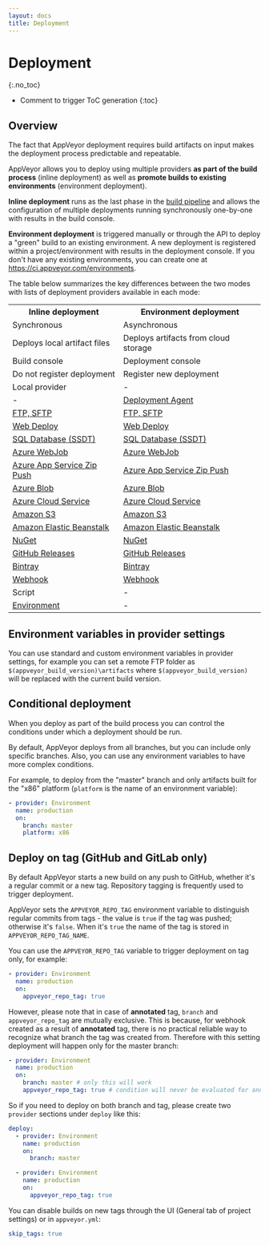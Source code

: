 ```yaml
---
layout: docs
title: Deployment
---
```


<!-- markdownlint-disable MD022 MD032 -->
# Deployment
{:.no_toc}

* Comment to trigger ToC generation
{:toc}
<!-- markdownlint-enable MD022 MD032 -->

## Overview

The fact that AppVeyor deployment requires build artifacts on input makes the deployment
process predictable and repeatable.

AppVeyor allows you to deploy using multiple providers **as part of the build process**
(inline deployment) as well as **promote builds to existing environments** (environment deployment).

**Inline deployment** runs as the last phase in the [build pipeline](/docs/build-configuration#build-pipeline)
and allows the configuration of multiple deployments running synchronously one-by-one with results in the build console.

**Environment deployment** is triggered manually or through the API to deploy a "green" build to an existing environment.
A new deployment is registered within a project/environment with results in the deployment console.
If you don't have any existing environments, you can create one at <https://ci.appveyor.com/environments>.

The table below summarizes the key differences between the two modes with lists of deployment
providers available in each mode:

<table class="centered">
<tr>
    <th>Inline deployment</th>
    <th>Environment deployment</th>
</tr>
<tr>
    <td>Synchronous</td>
    <td>Asynchronous</td>
</tr>
<tr>
    <td>Deploys local artifact files</td>
    <td>Deploys artifacts from cloud storage</td>
</tr>
<tr>
    <td>Build console</td>
    <td>Deployment console</td>
</tr>
<tr>
    <td>Do not register deployment</td>
    <td>Register new deployment</td>
</tr>
<tr>
    <td>Local provider</td>
    <td>-</td>
</tr>
<tr>
    <td>-</td>
    <td><a href="/docs/deployment/agent/">Deployment Agent</a></td>
</tr>
<tr>
    <td><a href="/docs/deployment/ftp/">FTP, SFTP</a></td>
    <td><a href="/docs/deployment/ftp/">FTP, SFTP</a></td>
</tr>
<tr>
    <td><a href="/docs/deployment/web-deploy/">Web Deploy</a></td>
    <td><a href="/docs/deployment/web-deploy/">Web Deploy</a></td>
</tr>
<tr>
    <td><a href="/docs/deployment/sql-database-ssdt/">SQL Database (SSDT)</a></td>
    <td><a href="/docs/deployment/sql-database-ssdt/">SQL Database (SSDT)</a></td>
</tr>
<tr>
    <td><a href="/docs/deployment/azure-webjob/">Azure WebJob</a></td>
    <td><a href="/docs/deployment/azure-webjob/">Azure WebJob</a></td>
</tr>
<tr>
    <td><a href="/docs/deployment/azure-app-service-zip-push-deploy/">Azure App Service Zip Push</a></td>
    <td><a href="/docs/deployment/azure-app-service-zip-push-deploy/">Azure App Service Zip Push</a></td>
</tr>
<tr>
    <td><a href="/docs/deployment/azure-blob/">Azure Blob</a></td>
    <td><a href="/docs/deployment/azure-blob/">Azure Blob</a></td>
</tr>
<tr>
    <td><a href="/docs/deployment/azure-cloud-service/">Azure Cloud Service</a></td>
    <td><a href="/docs/deployment/azure-cloud-service/">Azure Cloud Service</a></td>
</tr>
<tr>
    <td><a href="/docs/deployment/amazon-s3/">Amazon S3</a></td>
    <td><a href="/docs/deployment/amazon-s3/">Amazon S3</a></td>
</tr>
<tr>
    <td><a href="/docs/deployment/amazon-elastic-beanstalk/">Amazon Elastic Beanstalk</a></td>
    <td><a href="/docs/deployment/amazon-elastic-beanstalk/">Amazon Elastic Beanstalk</a></td>
</tr>
<tr>
    <td><a href="/docs/deployment/nuget/">NuGet</a></td>
    <td><a href="/docs/deployment/nuget/">NuGet</a></td>
</tr>
<tr>
    <td><a href="/docs/deployment/github/">GitHub Releases</a></td>
    <td><a href="/docs/deployment/github/">GitHub Releases</a></td>
</tr>
<tr>
    <td><a href="/docs/deployment/bintray/">Bintray</a></td>
    <td><a href="/docs/deployment/bintray/">Bintray</a></td>
</tr>
<tr>
    <td><a href="/docs/deployment/webhook/">Webhook</a></td>
    <td><a href="/docs/deployment/webhook/">Webhook</a></td>
</tr>
<tr>
    <td>Script</td>
    <td>-</td>
</tr>
<tr>
    <td><a href="/docs/deployment/environment/">Environment</a></td>
    <td>-</td>
</tr>
</table>


## Environment variables in provider settings

You can use standard and custom environment variables in provider settings, for example
you can set a remote FTP folder as `$(appveyor_build_version)\artifacts` where `$(appveyor_build_version)`
will be replaced with the current build version.


## Conditional deployment

When you deploy as part of the build process you can control the conditions under which a
deployment should be run.

By default, AppVeyor deploys from all branches, but you can include only specific branches.
Also, you can use any environment variables to have more complex conditions.

For example, to deploy from the "master" branch and only artifacts built for the "x86" platform
(`platform` is the name of an environment variable):

```yaml
- provider: Environment
  name: production
  on:
    branch: master
    platform: x86
```

## Deploy on tag (GitHub and GitLab only)

By default AppVeyor starts a new build on any push to GitHub, whether it's a regular commit or a new tag.
Repository tagging is frequently used to trigger deployment.

AppVeyor sets the `APPVEYOR_REPO_TAG` environment variable to distinguish regular commits from tags - the value is `true` if the tag was pushed; otherwise it's `false`. When it's `true` the name of the tag is stored in `APPVEYOR_REPO_TAG_NAME`.

You can use the `APPVEYOR_REPO_TAG` variable to trigger deployment on tag only, for example:

```yaml
- provider: Environment
  name: production
  on:
    appveyor_repo_tag: true
```

However, please note that in case of **annotated** tag, `branch` and `appveyor_repo_tag` are mutually exclusive. This is because, for webhook created as a result of **annotated** tag, there is no practical reliable way to recognize what branch the tag was created from. Therefore with this setting deployment will happen only for the master branch:

```yaml
- provider: Environment
  name: production
  on:
    branch: master # only this will work
    appveyor_repo_tag: true # condition will never be evaluated for annotated tag
```

So if you need to deploy on both branch and tag, please create two `provider` sections under `deploy` like this:

```yaml
deploy:
  - provider: Environment
    name: production
    on:
      branch: master

  - provider: Environment
    name: production
    on:
      appveyor_repo_tag: true
```

You can disable builds on new tags through the UI (General tab of project settings) or in `appveyor.yml`:

```yaml
skip_tags: true
```


